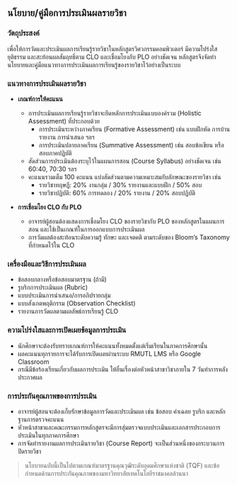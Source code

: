 ## นโยบาย/คู่มือการประเมินผลรายวิชา

### วัตถุประสงค์
เพื่อให้การวัดและประเมินผลการเรียนรู้รายวิชาในหลักสูตรวิศวกรรมคอมพิวเตอร์ มีความโปร่งใส ยุติธรรม และสะท้อนผลสัมฤทธิ์ตาม CLO และเชื่อมโยงกับ PLO อย่างชัดเจน หลักสูตรจึงจัดทำนโยบายและคู่มือแนวทางการประเมินผลการเรียนรู้ของรายวิชาไว้อย่างเป็นระบบ

### แนวทางการประเมินผลรายวิชา

- **เกณฑ์การให้คะแนน**
  - การประเมินผลการเรียนรู้รายวิชาจะยึดหลักการประเมินแบบองค์รวม (Holistic Assessment) ที่ประกอบด้วย
    - การประเมินระหว่างภาคเรียน (Formative Assessment) เช่น แบบฝึกหัด การบ้าน รายงาน การนำเสนอ ฯลฯ
    - การประเมินปลายภาคเรียน (Summative Assessment) เช่น สอบข้อเขียน หรือสอบภาคปฏิบัติ
  - สัดส่วนการประเมินต้องระบุไว้ในแผนการสอน (Course Syllabus) อย่างชัดเจน เช่น 60:40, 70:30 ฯลฯ
  - คะแนนรวมเต็ม 100 คะแนน แบ่งสัดส่วนตามความเหมาะสมกับลักษณะของรายวิชา เช่น
    - รายวิชาทฤษฎี: 20% งานกลุ่ม / 30% รายงานและแบบฝึก / 50% สอบ
    - รายวิชาปฏิบัติ: 60% การทดลอง / 20% รายงาน / 20% สอบปฏิบัติ

- **การเชื่อมโยง CLO กับ PLO**
  - อาจารย์ผู้สอนต้องแสดงการเชื่อมโยง CLO ของรายวิชากับ PLO ของหลักสูตรในแผนการสอน และใช้เป็นเกณฑ์ในการออกแบบการประเมินผล
  - การวัดผลต้องสะท้อนระดับความรู้ ทักษะ และเจตคติ ตามระดับของ Bloom’s Taxonomy ที่กำหนดไว้ใน CLO

### เครื่องมือและวิธีการประเมินผล

- ข้อสอบกลางหรือข้อสอบมาตรฐาน (ถ้ามี)
- รูบริกการประเมินผล (Rubric)
- แบบประเมินการนำเสนอ/การอภิปรายกลุ่ม
- แบบสังเกตพฤติกรรม (Observation Checklist)
- รายงานการวัดผลตามผลลัพธ์การเรียนรู้ CLO

### ความโปร่งใสและการเปิดเผยข้อมูลการประเมิน

- นักศึกษาจะต้องรับทราบเกณฑ์การให้คะแนนทั้งหมดตั้งแต่เริ่มเรียนในภาคการศึกษานั้น
- ผลคะแนนทุกรายการจะได้รับการเปิดเผยผ่านระบบ RMUTL LMS หรือ Google Classroom
- กรณีมีข้อร้องเรียนเกี่ยวกับผลการประเมิน ให้ยื่นเรื่องต่อหัวหน้าสาขาวิชาภายใน 7 วันทำการหลังประกาศผล

### การประกันคุณภาพของการประเมิน

- อาจารย์ผู้สอนจะต้องเก็บรักษาข้อมูลการวัดและประเมินผล เช่น ข้อสอบ คำเฉลย รูบริก และหลักฐานการตรวจคะแนน
- หัวหน้าสาขาและคณะกรรมการหลักสูตรจะมีการสุ่มตรวจแบบประเมินและเอกสารประกอบการประเมินในทุกภาคการศึกษา
- การจัดทำรายงานผลการประเมินรายวิชา (Course Report) จะเป็นส่วนหนึ่งของกระบวนการปิดรายวิชา

> นโยบายฉบับนี้เป็นไปตามเกณฑ์มาตรฐานคุณวุฒิระดับอุดมศึกษาแห่งชาติ (TQF) และข้อกำหนดด้านการประกันคุณภาพของมหาวิทยาลัยเทคโนโลยีราชมงคลล้านนา
